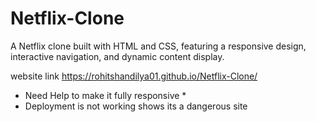 # Netflix-Clone
A Netflix clone built with HTML and CSS, featuring a responsive design, interactive navigation, and dynamic content display.

website link
https://rohitshandilya01.github.io/Netflix-Clone/

* Need Help to make it fully responsive *
* Deployment is not working shows its a dangerous site
